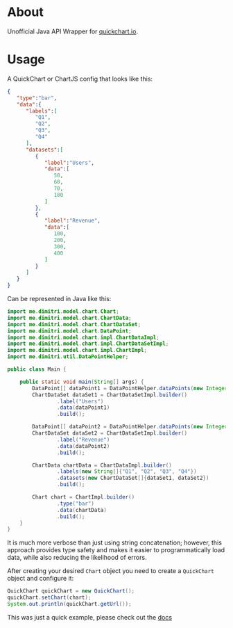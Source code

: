 # About
Unofficial Java API Wrapper for [quickchart.io](quickchart.io/).

# Usage
A QuickChart or ChartJS config that looks like this:

```json
{
   "type":"bar",
   "data":{
      "labels":[
         "Q1",
         "Q2",
         "Q3",
         "Q4"
      ],
      "datasets":[
         {
            "label":"Users",
            "data":[
               50,
               60,
               70,
               180
            ]
         },
         {
            "label":"Revenue",
            "data":[
               100,
               200,
               300,
               400
            ]
         }
      ]
   }
}
```

Can be represented in Java like this:

```java
import me.dimitri.model.chart.Chart;
import me.dimitri.model.chart.ChartData;
import me.dimitri.model.chart.ChartDataSet;
import me.dimitri.model.chart.DataPoint;
import me.dimitri.model.chart.impl.ChartDataImpl;
import me.dimitri.model.chart.impl.ChartDataSetImpl;
import me.dimitri.model.chart.impl.ChartImpl;
import me.dimitri.util.DataPointHelper;

public class Main {

    public static void main(String[] args) {
        DataPoint[] dataPoint1 = DataPointHelper.dataPoints(new Integer[]{50, 60, 70, 180});
        ChartDataSet dataSet1 = ChartDataSetImpl.builder()
                .label("Users")
                .data(dataPoint1)
                .build();

        DataPoint[] dataPoint2 = DataPointHelper.dataPoints(new Integer[]{100, 200, 300, 400});
        ChartDataSet dataSet2 = ChartDataSetImpl.builder()
                .label("Revenue")
                .data(dataPoint2)
                .build();

        ChartData chartData = ChartDataImpl.builder()
                .labels(new String[]{"Q1", "Q2", "Q3", "Q4"})
                .datasets(new ChartDataSet[]{dataSet1, dataSet2})
                .build();

        Chart chart = ChartImpl.builder()
                .type("bar")
                .data(chartData)
                .build();
    }
}
```

It is much more verbose than just using string concatenation; however, this approach provides type safety and makes it easier to programmatically load data, while also reducing the likelihood of errors.

After creating your desired `Chart` object you need to create a `QuickChart` object and configure it:

```java
QuickChart quickChart = new QuickChart();
quickChart.setChart(chart);
System.out.println(quickChart.getUrl());
```

This was just a quick example, please check out the [docs]()
